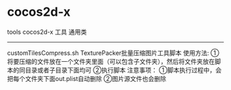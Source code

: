 cocos2d-x
=========

tools  cocos2d-x 工具  通用类

------------------------------
customTilesCompress.sh    TexturePacker批量压缩图片工具脚本
使用方法:
①将要压缩的文件放在一个文件夹里面（可以包含子文件夹），然后将文件夹放在脚本的同目录或者子目录下面均可
②执行脚本
注意事项：
①脚本执行过程中，会把每个文件夹下面out.plist自动删除
②图片源文件也会删除